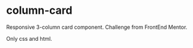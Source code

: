 # column-card

Responsive 3-column card component.
Challenge from FrontEnd Mentor.

Only css and html.

